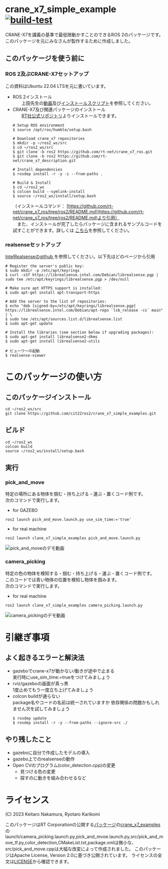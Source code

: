 # crane_x7_simple_example [![build-test](https://github.com/cit22ros2/crane_x7_simple_examples/actions/workflows/test.yaml/badge.svg)](https://github.com/cit22ros2/crane_x7_simple_examples/actions/workflows/test.yaml)
CRANE-X7を講義の基準で最低限動かすことのできるROS 2のパッケージです。このパッケージを元にみなさんが製作するために作成しました。


## このパッケージを使う前に
### ROS 2及ぶCRANE-X7セットアップ  
  この資料はUbuntu 22.04 LTSを元に書いています。  
  * ROS 2インストール  
　　上田先生の[動画](https://youtu.be/mBhtD08f5KY)及び[インストールスクリプト](https://github.com/ryuichiueda/ros2_setup_scripts)を参照してください。  
  * CRANE-X7及び関連パッケージのインストール  
　　[RT社公式リポジトリ](https://github.com/rt-net/crane_x7_ros/tree/ros2)よりインストールできます。
    ```
    # Setup ROS environment
    $ source /opt/ros/humble/setup.bash

    # Download crane_x7 repositories
    $ mkdir -p ~/ros2_ws/src
    $ cd ~/ros2_ws/src
    $ git clone -b ros2 https://github.com/rt-net/crane_x7_ros.git
    $ git clone -b ros2 https://github.com/rt-net/crane_x7_description.git

    # Install dependencies
    $ rosdep install -r -y -i --from-paths .

    # Build & Install
    $ cd ~/ros2_ws
    $ colcon build --symlink-install
    $ source ~/ros2_ws/install/setup.bash
    ```
    （インストールコマンド：
[https://github.com/rt-net/crane_x7_ros/tree/ros2/README.md](https://github.com/rt-net/crane_x7_ros/tree/ros2/README.md)より引用）  
　また、インストールが完了したらパッケージに含まれるサンプルコードを試すことができます。詳しくは
    [こちら](https://github.com/rt-net/crane_x7_ros/tree/ros2/crane_x7_examples)を参照してください。

### realsenseセットアップ
[IntelRealsenseのgithub
](https://github.com/IntelRealSense/librealsense/blob/development/doc/distribution_linux.md#installing-the-packages)を参照してください。以下先ほどのページから引用
```
# Register the server's public key:
$ sudo mkdir -p /etc/apt/keyrings
$ curl -sSf https://librealsense.intel.com/Debian/librealsense.pgp | sudo tee /etc/apt/keyrings/librealsense.pgp > /dev/null

# Make sure apt HTTPS support is installed:
$ sudo apt-get install apt-transport-https

# Add the server to the list of repositories:
$ echo "deb [signed-by=/etc/apt/keyrings/librealsense.pgp] https://librealsense.intel.com/Debian/apt-repo `lsb_release -cs` main" | \
$ sudo tee /etc/apt/sources.list.d/librealsense.list
$ sudo apt-get update

# Install the libraries (see section below if upgrading packages):
$ sudo apt-get install librealsense2-dkms
$ sudo apt-get install librealsense2-utils

# ビューワーの起動
$ realsense-viewer

```

# このパッケージの使い方
## このパッケージインストール
```
cd ~/ros2_ws/src
git clone https://github.com/cit22ros2/crane_x7_simple_examples.git 
```
## ビルド 
```
cd ~/ros2_ws
colcon build
source ~/ros2_ws/install/setup.bash
```
## 実行
### pick_and_move
特定の場所にある物体を掴む・持ち上げる・運ぶ・置くコード例です。  
次のコマンドで実行します。
* for GAZEBO
```
ros2 launch pick_and_move.launch.py use_sim_time:='true'
```
* for real machine
```
ros2 launch clane_x7_simple_examples pick_and_move.launch.py 
```
![pick_and_moveのデモ動画](https://github.com/cit22ros2/crane_x7_simple_examples/assets/79034190/1ae6a7f3-ab86-4d11-852e-52d320dc2758)



### camera_picking
特定の色の物体を検知する・掴む・持ち上げる・運ぶ・置くコード例です。  
このコードでは青い物体の位置を検知し物体を掴みます。  
次のコマンドで実行します。
* for real machine
```
ros2 launch clane_x7_simple_examples camera_picking.launch.py
```
![camera_pickingのデモ動画](https://github.com/cit22ros2/crane_x7_simple_examples/assets/79034190/6f7d34e0-7bf0-4dd0-a9cf-9fd8b9e58e62)


# 引継ぎ事項
## よく起きるエラーと解決法
* gazeboでcrane-x7が動かない/動きが途中で止まる  
    実行時にuse_sim_time:=trueをつけてみましょう
* rviz/gazeboの画面が真っ黒  
    1度止めてもう一度立ち上げてみましょう
* colcon buildが通らない  
    package名やコードの名前は統一されていますか
    依存関係の問題かもしれません次を試してみましょう
    ```
    $ rosdep update
    $ rosdep install -r -y --from-paths --ignore-src ./
    ```

## やり残したこと
* gazeboに自分で作成したモデルの導入
* gazebo上でのrealsenseの動作
* Open CVのプログラム(color_detection.cpp)の変更
  * 見つける色の変更
  * 探すのに動きを組み合わせるなど


# ライセンス
(C) 2023 Keitaro Nakamura, Ryotaro Karikomi

このパッケージはRT Corporationの公開する[パッケージ](https://github.com/rt-net/crane_x7_ros/tree/ros2)の[crane_x7_examples](https://github.com/rt-net/crane_x7_ros/tree/ros2/crane_x7_examples)のlaunch/camera_picking.launch.py,pick_and_mvoe.launch.py,src/pick_and_move_tf.py,color_detection,CMakeList.txt,package.xmlは微小な、src/pick_and_move.cppは大幅な改変によって作成されました。
このパッケージはApache License, Version 2.0に基づき公開されています。
ライセンスの全文は[LICENSE](./LICENSE)から確認できます。
